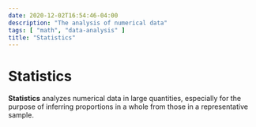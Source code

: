 ```yaml
---
date: 2020-12-02T16:54:46-04:00
description: "The analysis of numerical data"
tags: [ "math", "data-analysis" ]
title: "Statistics"
---
```


# Statistics

**Statistics** analyzes numerical data in large quantities, especially for the purpose of inferring proportions in a whole from those in a representative sample.
